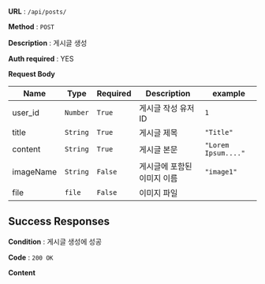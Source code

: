 **URL** : `/api/posts/`

**Method** : `POST`

**Description** : 게시글 생성

**Auth required** : YES

**Request Body**

|Name|Type|Required|Description|example|
|----|----|--------|--------|-------|
|user_id|`Number`|`True`|게시글 작성 유저 ID|`1`|
|title|`String`|`True`|게시글 제목|`"Title"`|
|content|`String`|`True`|게시글 본문|`"Lorem Ipsum...."`|
|imageName|`String`|`False`|게시글에 포함된 이미지 이름|`"image1"`|
|file|`file`|`False`|이미지 파일||



## Success Responses

**Condition** : 게시글 생성에 성공

**Code** : `200 OK`

**Content**
